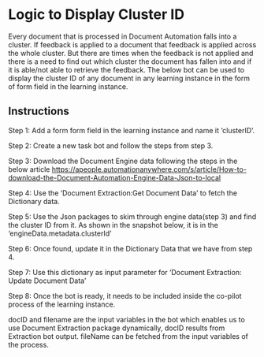 # Logic to Display Cluster ID

Every document that is processed in Document Automation falls into a cluster. If feedback is applied to a document that feedback is applied across the whole cluster. But there are times when the feedback is not applied and there is a need to find out which cluster the document has fallen into and if it is able/not able to retrieve the feedback. The below bot can be used to display the cluster ID of any document in any learning instance in the form of form field in the learning instance.

## Instructions

Step 1: Add a form form field in the learning instance and name it ‘clusterID’.

Step 2: Create a new task bot and follow the steps from step 3.

Step 3: Download the Document Engine data following the steps in the below article
https://apeople.automationanywhere.com/s/article/How-to-download-the-Document-Automation-Engine-Data-Json-to-local

Step 4: Use the ‘Document Extraction:Get Document Data’ to fetch the Dictionary data.


Step 5: Use the Json packages to skim through engine data(step 3) and find the cluster ID from it. As shown in the snapshot below, it is in the ‘engineData.metadata.clusterId’

Step 6: Once found, update it in the Dictionary Data that we have from step 4.


Step 7: Use this dictionary as input parameter for ‘Document Extraction: Update Document Data’


Step 8: Once the bot is ready, it needs to be included inside the co-pilot process of the learning instance.

docID and filename are the input variables in the bot which enables us to use Document Extraction package dynamically,
docID results from Extraction bot output.
fileName can be fetched from the input variables of the process.

